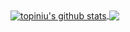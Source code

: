 

<a href="http://www.topiniu.top">
  <img align="center" src="https://github-readme-stats.anuraghazra1.vercel.app/api?username=topiniu&show_icons=true" alt="topiniu's github stats" />
</a>
<a href="http://www.topiniu.top">
  <img align="center" src="https://github-readme-stats.anuraghazra1.vercel.app/api/top-langs/?username=topiniu&layout=compact" />
</a>